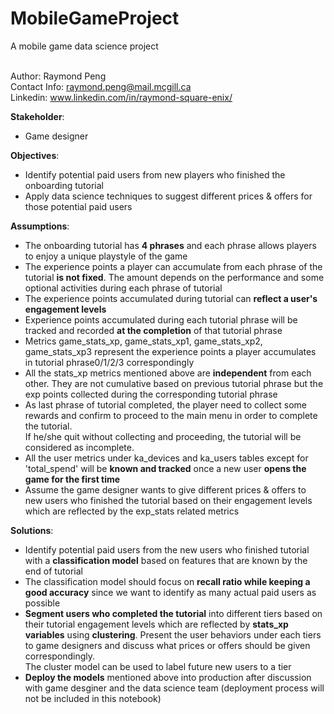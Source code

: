 # MobileGameProject
A mobile game data science project 

<br> Author: Raymond Peng 
<br> Contact Info: raymond.peng@mail.mcgill.ca
<br> Linkedin: www.linkedin.com/in/raymond-square-enix/

<b>Stakeholder</b>:
   - Game designer

<b>Objectives</b>:
   - Identify potential paid users from new players who finished the onboarding tutorial
   - Apply data science techniques to suggest different prices & offers for those potential paid users
   
<b>Assumptions</b>:
   - The onboarding tutorial has <b>4 phrases</b> and each phrase allows players to enjoy a unique playstyle of the game
   - The experience points a player can accumulate from each phrase of the tutorial <b>is not fixed</b>. The amount depends on the performance and some optional activities during each phrase of tutorial
   - The experience points accumulated during tutorial can <b>reflect a user's engagement levels</b>
   - Experience points accumulated during each tutorial phrase will be tracked and recorded <b>at the completion</b> of that tutorial phrase
   - Metrics game_stats_xp, game_stats_xp1, game_stats_xp2, game_stats_xp3 represent the experience points a player accumulates in tutorial phrase0/1/2/3 correspondingly
   - All the stats_xp metrics mentioned above are <b>independent</b> from each other. They are not cumulative based on previous tutorial phrase but the exp points collected during the corresponding tutorial phrase
   - As last phrase of tutorial completed, the player need to collect some rewards and confirm to proceed to the main menu in order to complete the tutorial. <br>If he/she quit without collecting and proceeding, the tutorial will be considered as incomplete. 
   - All the user metrics under ka_devices and ka_users tables except for 'total_spend' will be <b>known and tracked</b> once a new user <b>opens the game for the first time</b>
   - Assume the game designer wants to give different prices & offers to new users who finished the tutorial based on their engagement levels which are reflected by the exp_stats related metrics
   
<b>Solutions</b>:
   - Identify potential paid users from the new users who finished tutorial with a <b>classification model</b> based on features that are known by the end of tutorial
   - The classification model should focus on <b>recall ratio while keeping a good accuracy</b> since we want to identify as many actual paid users as possible
   - <b>Segment users who completed the tutorial</b> into different tiers based on their tutorial engagement levels which are reflected by <b>stats_xp variables</b> using <b>clustering</b>. Present the user behaviors under each tiers to game designers and discuss what prices or offers should be given correspondingly. <br>The cluster model can be used to label future new users to a tier
   - <b>Deploy the models</b> mentioned above into production after discussion with game desginer and the data science team (deployment process will not be included in this notebook)

